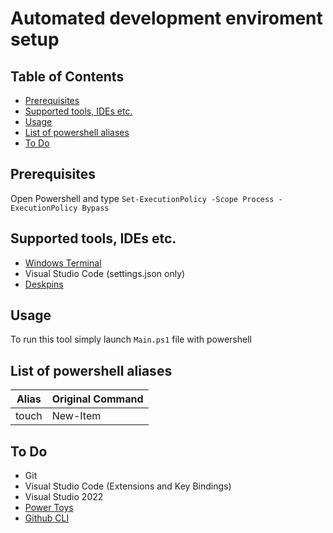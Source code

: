 # Automated development enviroment setup

## Table of Contents
- [Prerequisites](#prerequisites)
- [Supported tools, IDEs etc.](#supported-tools--ides-etc)
- [Usage](#usage)
- [List of powershell aliases](#list-of-powershell-aliases)
- [To Do](#to-do)


## Prerequisites
Open Powershell and type
`Set-ExecutionPolicy -Scope Process -ExecutionPolicy Bypass`


## Supported tools, IDEs etc.
-  [Windows Terminal](https://github.com/microsoft/terminal)
-  Visual Studio Code (settings.json only)
-  [Deskpins ](https://efotinis.neocities.org/deskpins/)
## Usage
To run this tool simply launch `Main.ps1` file with powershell

## List of powershell aliases 
| Alias | Original Command |
|-------|------------------|
| touch | New-Item         |


## To Do
- Git
- Visual Studio Code (Extensions and Key Bindings)
- Visual Studio 2022
- [Power Toys](https://docs.microsoft.com/en-us/windows/powertoys/)
- [Github CLI](https://cli.github.com)
